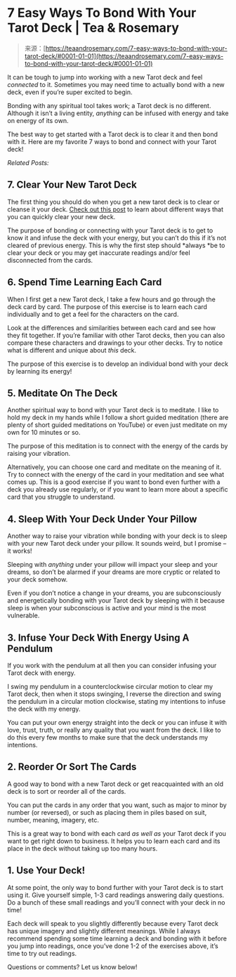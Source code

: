 <!--yml
category: 未分类
date: 2024-06-12 18:22:59
-->

# 7 Easy Ways To Bond With Your Tarot Deck | Tea & Rosemary

> 来源：[https://teaandrosemary.com/7-easy-ways-to-bond-with-your-tarot-deck/#0001-01-01](https://teaandrosemary.com/7-easy-ways-to-bond-with-your-tarot-deck/#0001-01-01)

It can be tough to jump into working with a new Tarot deck and feel *connected* to it. Sometimes you may need time to actually bond with a new deck, even if you’re super excited to begin.

Bonding with any spiritual tool takes work; a Tarot deck is no different. Although it isn’t a living entity, *anything* can be infused with energy and take on energy of its own.

The best way to get started with a Tarot deck is to clear it and then bond with it. Here are my favorite 7 ways to bond and connect with your Tarot deck!

*Related Posts:*

## 7\. Clear Your New Tarot Deck

The first thing you should do when you get a new tarot deck is to clear or cleanse it your deck. [Check out this post](https://teaandrosemary.com/7-ways-to-cleanse-and-clear-a-tarot-deck/) to learn about different ways that you can quickly clear your new deck.

The purpose of bonding or connecting with your Tarot deck is to get to know it and infuse the deck with your energy, but you can’t do this if it’s not cleared of previous energy. This is why the first step should *always *be to clear your deck or you may get inaccurate readings and/or feel disconnected from the cards.

## 6\. Spend Time Learning Each Card

When I first get a new Tarot deck, I take a few hours and go through the deck card by card. The purpose of this exercise is to learn each card individually and to get a feel for the characters on the card.

Look at the differences and similarities between each card and see how they fit together. If you’re familiar with other Tarot decks, then you can also compare these characters and drawings to your other decks. Try to notice what is different and unique about *this* deck.

The purpose of this exercise is to develop an individual bond with your deck by learning its energy!

## 5\. Meditate On The Deck

Another spiritual way to bond with your Tarot deck is to meditate. I like to hold my deck in my hands while I follow a short guided meditation (there are plenty of short guided meditations on YouTube) or even just meditate on my own for 10 minutes or so.

The purpose of this meditation is to connect with the energy of the cards by raising your vibration.

Alternatively, you can choose one card and meditate on the meaning of it. Try to connect with the energy of the card in your meditation and see what comes up. This is a good exercise if you want to bond even further with a deck you already use regularly, or if you want to learn more about a specific card that you struggle to understand.

## 4\. Sleep With Your Deck Under Your Pillow

Another way to raise your vibration while bonding with your deck is to sleep with your new Tarot deck under your pillow. It sounds weird, but I promise – it works!

Sleeping with *anything* under your pillow will impact your sleep and your dreams, so don’t be alarmed if your dreams are more cryptic or related to your deck somehow.

Even if you don’t notice a change in your dreams, you are subconsciously and energetically bonding with your Tarot deck by sleeping with it because sleep is when your subconscious is active and your mind is the most vulnerable.

## 3\. Infuse Your Deck With Energy Using A Pendulum

If you work with the pendulum at all then you can consider infusing your Tarot deck with energy.

I swing my pendulum in a counterclockwise circular motion to clear my Tarot deck, then when it stops swinging, I reverse the direction and swing the pendulum in a circular motion clockwise, stating my intentions to infuse the deck with my energy.

You can put your own energy straight into the deck or you can infuse it with love, trust, truth, or really any quality that you want from the deck. I like to do this every few months to make sure that the deck understands my intentions.

## 2\. Reorder Or Sort The Cards

A good way to bond with a new Tarot deck or get reacquainted with an old deck is to sort or reorder all of the cards.

You can put the cards in any order that you want, such as major to minor by number (or reversed), or such as placing them in piles based on suit, number, meaning, imagery, etc.

This is a great way to bond with each card *as well as* your Tarot deck if you want to get right down to business. It helps you to learn each card and its place in the deck without taking up too many hours.

## 1\. Use Your Deck!

At some point, the only way to bond further with your Tarot deck is to start using it. Give yourself simple, 1-3 card readings answering daily questions. Do a bunch of these small readings and you’ll connect with your deck in no time!

Each deck will speak to you slightly differently because every Tarot deck has unique imagery and slightly different meanings. While I always recommend spending some time learning a deck and bonding with it before you jump into readings, once you’ve done 1-2 of the exercises above, it’s time to try out readings.

Questions or comments? Let us know below!